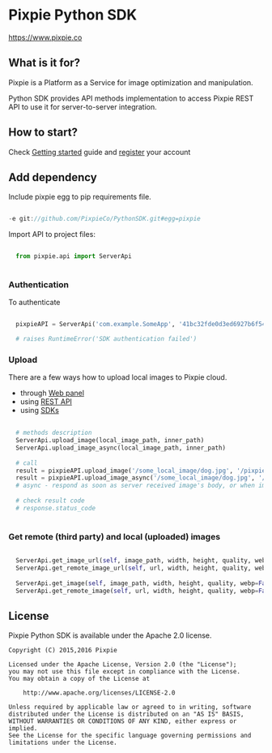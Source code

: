 # Pixpie Python SDK #

https://www.pixpie.co

## What is it for? ##

Pixpie is a Platform as a Service for image optimization and manipulation.

Python SDK provides API methods implementation to access Pixpie REST API to use it for server-to-server integration. 

## How to start? ##

Check [Getting started](https://pixpie.atlassian.net/wiki/display/DOC/Getting+started) guide and [register](https://cloud.pixpie.co/registration) your account

## Add dependency ##

Include pixpie egg to pip requirements file.

``` gradle

-e git://github.com/PixpieCo/PythonSDK.git#egg=pixpie

``` 

Import API to project files:

``` python

  from pixpie.api import ServerApi
  
``` 

### Authentication ###

To authenticate 

``` python

  pixpieAPI = ServerApi('com.example.SomeApp', '41bc32fde0d3ed6927b6f54sdc')

  # raises RuntimeError('SDK authentication failed')

``` 

### Upload ###

There are a few ways how to upload local images to Pixpie cloud.
- through [Web panel](https://pixpie.atlassian.net/wiki/display/DOC/Upload+image)
- using [REST API](https://pixpie.atlassian.net/wiki/display/DOC/Upload)
- using [SDKs](https://pixpie.atlassian.net/wiki/display/DOC/Client+and+server+SDKs)

``` python
  
  # methods description
  ServerApi.upload_image(local_image_path, inner_path)
  ServerApi.upload_image_async(local_image_path, inner_path)
  
  # call
  result = pixpieAPI.upload_image('/some_local_image/dog.jpg', '/pixpie_path/dog.jpg')
  result = pixpieAPI.upload_image_async('/some_local_image/dog.jpg', '/pixpie_path/dog.jpg')  
  # async - respond as soon as server received image's body, or when image was fully saved 
   
  # check result code
  # response.status_code
  
```

### Get remote (third party) and local (uploaded) images ###

``` python

  ServerApi.get_image_url(self, image_path, width, height, quality, webp=False, crop=CropAlignType.DEFAULT)
  ServerApi.get_remote_image_url(self, url, width, height, quality, webp=False, crop=CropAlignType.DEFAULT)
  
  ServerApi.get_image(self, image_path, width, height, quality, webp=False, crop=CropAlignType.DEFAULT)
  ServerApi.get_remote_image(self, url, width, height, quality, webp=False, crop=CropAlignType.DEFAULT)


```

## License

Pixpie Python SDK is available under the Apache 2.0 license.

    Copyright (C) 2015,2016 Pixpie

    Licensed under the Apache License, Version 2.0 (the "License");
    you may not use this file except in compliance with the License.
    You may obtain a copy of the License at

        http://www.apache.org/licenses/LICENSE-2.0

    Unless required by applicable law or agreed to in writing, software
    distributed under the License is distributed on an "AS IS" BASIS,
    WITHOUT WARRANTIES OR CONDITIONS OF ANY KIND, either express or implied.
    See the License for the specific language governing permissions and
    limitations under the License.

